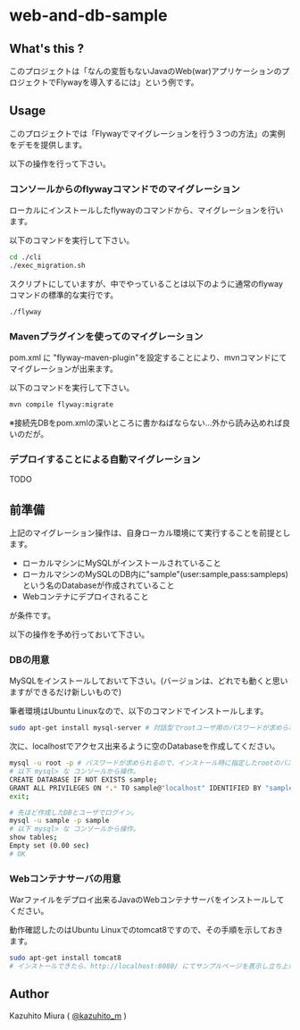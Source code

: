 web-and-db-sample
==============

## What's this ?

このプロジェクトは「なんの変哲もないJavaのWeb(war)アプリケーションのプロジェクトでFlywayを導入するには」という例です。

## Usage

このプロジェクトでは「Flywayでマイグレーションを行う３つの方法」の実例をデモを提供します。

以下の操作を行って下さい。

### コンソールからのflywayコマンドでのマイグレーション

ローカルにインストールしたflywayのコマンドから、マイグレーションを行います。

以下のコマンドを実行して下さい。

```bash
cd ./cli
./exec_migration.sh
```

スクリプトにしていますが、中でやっていることは以下のように通常のflywayコマンドの標準的な実行です。

```bash
./flyway
```

### Mavenプラグインを使ってのマイグレーション

pom.xml に "flyway-maven-plugin"を設定することにより、mvnコマンドにてマイグレーションが出来ます。

以下のコマンドを実行して下さい。

```bash
mvn compile flyway:migrate
```

※接続先DBをpom.xmlの深いところに書かねばならない…外から読み込めれば良いのだが。

### デプロイすることによる自動マイグレーション

TODO  


## 前準備

上記のマイグレーション操作は、自身ローカル環境にて実行することを前提とします。

+ ローカルマシンにMySQLがインストールされていること
+ ローカルマシンのMySQLのDB内に"sample"(user:sample,pass:sampleps)という名のDatabaseが作成されていること
+ Webコンテナにデプロイされること

が条件です。

以下の操作を予め行っておいて下さい。

### DBの用意

MySQLをインストールしておいて下さい。(バージョンは、どれでも動くと思いますができるだけ新しいもので)

筆者環境はUbuntu Linuxなので、以下のコマンドでインストールします。

```bash
sudo apt-get install mysql-server # 対話型でrootユーザ用のパスワードが求められますが、任意かつ覚えておいて下さい。

```
次に、localhostでアクセス出来るように空のDatabaseを作成してください。

```bash
mysql -u root -p # パスワードが求められるので、インストール時に指定したrootのパスワードを
# 以下 mysql> な コンソールから操作。
CREATE DATABASE IF NOT EXISTS sample;
GRANT ALL PRIVILEGES ON *.* TO sample@"localhost" IDENTIFIED BY "sampleps";
exit;

# 先ほど作成したDBとユーザでログイン。
mysql -u sample -p sample
# 以下 mysql> な コンソールから操作。
show tables;
Empty set (0.00 sec)
# OK
```

### Webコンテナサーバの用意

Warファイルをデプロイ出来るJavaのWebコンテナサーバをインストールしてください。

動作確認したのはUbuntu Linuxでのtomcat8ですので、その手順を示しておきます。

```bash
sudo apt-get install tomcat8
# インストールできたら、http://localhost:8080/ にてサンプルページを表示し立ち上がりを確認。
```

## Author

Kazuhito Miura ( [@kazuhito_m](https://twitter.com/kazuhito_m "kazuhito_m on Twitter") )
